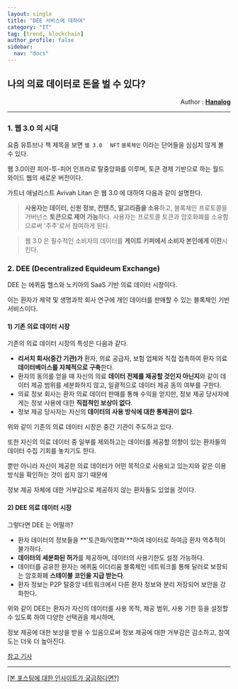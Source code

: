 ```yaml
---
layout: single
title: "DEE 서비스에 대하여"
category: "IT"
tag: [trend, blockchain]
author_profile: false
sidebar:
  nav: "docs"
---
```




## 나의 의료 데이터로 돈을 벌 수 있다?

<div style="text-align: right"> Author : <b><a href="https://github.com/hanalog">Hanalog</a></b></div>

---

### 1. 웹 3.0 의 시대

요즘 유튜브나 책 제목을 보면  `웹 3.0  ` `NFT` `블록체인` 이라는 단어들을 심심치 않게 볼 수 있다.

웹 3.0이란 피어-투-피어 인프라로 탈중앙화를 이루며, 토큰 경제 기반으로 하는 월드 와이드 웹의 새로운 버전이다.

가트너 애널리스트 Avivah Litan 은 웹 3.0 에 대하여 다음과 같이 설명한다.

> **사용자는 데이터, 신원 정보, 컨텐츠, 알고리즘을 소유**하고, 블록체인 프로토콜을 거버넌스 **토큰으로 제어 가능**하다. 사용자는 프로토콜 토큰과 암호화폐를 소유함으로써 '주주'로서 참여하게 된다.

> 웹 3.0 은 필수적인 소비자의 데이터를 **게이트 키퍼에서 소비자 본인에게 이전**시킨다.



### 2. DEE (Decentralized Equideum Exchange)

DEE 는 에퀴둠 헬스와 노키아의 SaaS 기반 의료 데이터 시장이다.  

이는 환자가 제약 및 생명과학 회사 연구에 개인 데이터를 판매할 수 있는 블록체인 기반 서비스이다.



#### 1) 기존 의료 데이터 시장

기존의 의료 데이터 시장의 특성은 다음과 같다.

- **리서치 회사(중간 기관)가** 환자, 의료 공급자, 보험 업체와 직접 접촉하여 환자 의료 **데이터베이스를 자체적으로 구축**한다.
- 환자의 동의를 얻을 때 자신의 의료 **데이터 전체를 제공할 것인지 아닌지**와 같이 데이터 제공 범위를 세분화하지 않고, 일괄적으로 데이터 제공 동의 여부를 구한다.
- 의료 정보 회사는 환자 의료 데이터 판매를 통해 수익을 얻지만, 정보 제공 당사자에게는 정보 사용에 대한  **직접적인 보상이 없다**.
- 정보 제공 당사자는 자신의 **데이터의 사용 방식에 대한 통제권이 없다**.

위와 같이 기존의 의료 데이터 시장은 중간 기관이 주도하고 있다. 

또한 자신의 의료 데이터 중 일부를 제외하고는 데이터를 제공할 의향이 있는 환자들의 데이터 수집 기회를 놓치기도 한다.

뿐만 아니라 자신이 제공한 의료 데이터가 어떤 목적으로 사용되고 있는지와 같은 이용 방식을 확인하는 것이 쉽지 않기 때문에 

정보 제공 자체에 대한 거부감으로 제공하지 않는 환자들도 있었을 것이다.



#### 2) DEE 의료 데이터 시장

그렇다면 DEE 는 어떨까?

- 환자 데이터의 정보들을 **'토큰화/익명화'**하여 데이터로 하여금 환자 역추적이 불가하다.
- **데이터의 세분화된 허가**를 제공하며, 데이터의 사용기한도 설정 가능하다.
- 데이터를 공유한 환자는 에퀴둠 이더리움 블록체인 네트워크를 통해 달러로 보장되는 암호화폐 **스테이블 코인을 지급 받는다**.
- 환자 정보는 P2P 탈중앙 네트워크에서 다른 환자 정보와 분리 저장되어 보안을 강화한다.

위와 같이 DEE는 환자가 자신의 데이터를 사용 목적, 제공 범위, 사용 기한 등을 설정할 수 있도록 하여 다양한 선택권을 제시하며,

정보 제공에 대한 보상을 받을 수 있음으로써 정보 제공에 대한 거부감은 감소하고, 참여도는 더욱 더 높아진다.





[참고 기사](https://www.ciokorea.com/news/231559)

---

[[본 포스팅에 대한 인사이트가 궁금하다면?]](https://hanalog.github.io/insight1)

